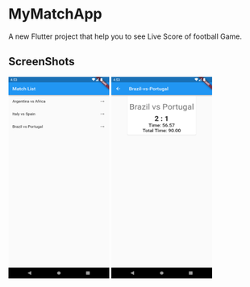 # MyMatchApp

A new Flutter project that help you to see Live Score of football Game.

## ScreenShots


<img src="https://raw.githubusercontent.com/saymanrifat/my_match_live_score_app_flutter/main/Screenshot_1692960809.png" width="200" height="400" />
<img src="https://raw.githubusercontent.com/saymanrifat/my_match_live_score_app_flutter/main/Screenshot_1692960814.png" width="200" height="400" />

